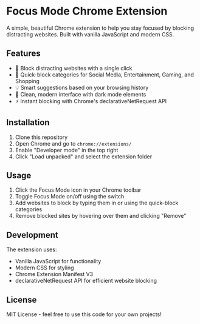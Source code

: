 # Focus Mode Chrome Extension

A simple, beautiful Chrome extension to help you stay focused by blocking distracting websites. Built with vanilla JavaScript and modern CSS.

## Features

- 🎯 Block distracting websites with a single click
- 📱 Quick-block categories for Social Media, Entertainment, Gaming, and Shopping
- 💡 Smart suggestions based on your browsing history
- 🎨 Clean, modern interface with dark mode elements
- ⚡ Instant blocking with Chrome's declarativeNetRequest API

## Installation

1. Clone this repository
2. Open Chrome and go to `chrome://extensions/`
3. Enable "Developer mode" in the top right
4. Click "Load unpacked" and select the extension folder

## Usage

1. Click the Focus Mode icon in your Chrome toolbar
2. Toggle Focus Mode on/off using the switch
3. Add websites to block by typing them in or using the quick-block categories
4. Remove blocked sites by hovering over them and clicking "Remove"

## Development

The extension uses:
- Vanilla JavaScript for functionality
- Modern CSS for styling
- Chrome Extension Manifest V3
- declarativeNetRequest API for efficient website blocking

## License

MIT License - feel free to use this code for your own projects! 